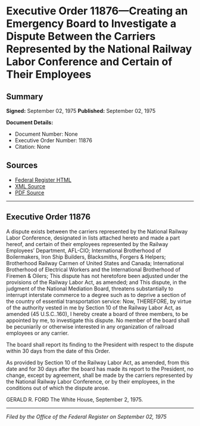 # Executive Order 11876—Creating an Emergency Board to Investigate a Dispute Between the Carriers Represented by the National Railway Labor Conference and Certain of Their Employees

## Summary

**Signed:** September 02, 1975
**Published:** September 02, 1975

**Document Details:**
- Document Number: None
- Executive Order Number: 11876
- Citation: None

## Sources
- [Federal Register HTML](https://www.presidency.ucsb.edu/documents/executive-order-11876-creating-emergency-board-investigate-dispute-between-the-carriers)
- [XML Source](None)
- [PDF Source](None)

---

## Executive Order 11876

A dispute exists between the carriers represented by the National Railway Labor Conference, designated in lists attached hereto and made a part hereof, and certain of their employees represented by the Railway Employees’ Department, AFL-CIO; International Brotherhood of Boilermakers, Iron Ship Builders, Blacksmiths, Forgers & Helpers; Brotherhood Railway Carmen of United States and Canada; International Brotherhood of Electrical Workers and the International Brotherhood of Firemen & Oilers;
This dispute has not heretofore been adjusted under the provisions of the Railway Labor Act, as amended; and
This dispute, in the judgment of the National Mediation Board, threatens substantially to interrupt interstate commerce to a degree such as to deprive a section of the country of essential transportation service:
Now, THEREFORE, by virtue of the authority vested in me by Section 10 of the Railway Labor Act, as amended (45 U.S.C..160), I hereby create a board of three members, to be appointed by me, to investigate this dispute. No member of the board shall be pecuniarily or otherwise interested in any organization of railroad employees or any carrier.

The board shall report its finding to the President with respect to the dispute within 30 days from the date of this Order.

As provided by Section 10 of the Railway Labor Act, as amended, from this date and for 30 days after the board has made its report to the President, no change, except by agreement, shall be made by the carriers represented by the National Railway Labor Conference, or by their employees, in the conditions out of which the dispute arose.

GERALD R. FORD
The White House,
September 2, 1975.

---

*Filed by the Office of the Federal Register on September 02, 1975*
